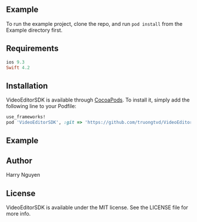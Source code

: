 
## Example

To run the example project, clone the repo, and run `pod install` from the Example directory first.

## Requirements
```ruby
ios 9.3
Swift 4.2
```
## Installation

VideoEditorSDK is available through [CocoaPods](https://cocoapods.org). To install
it, simply add the following line to your Podfile:

```ruby
use_frameworks!
pod 'VideoEditorSDK', :git => 'https://github.com/truongtvd/VideoEditorSDK.git'
```
## Example


## Author

Harry Nguyen

## License

VideoEditorSDK is available under the MIT license. See the LICENSE file for more info.
